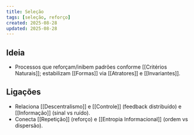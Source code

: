 ```yaml
---
title: Seleção
tags: [seleção, reforço]
created: 2025-08-28
updated: 2025-08-28
---
```


## Ideia
- Processos que reforçam/inibem padrões conforme [[Critérios Naturais]]; estabilizam [[Formas]] via [[Atratores]] e [[Invariantes]].

## Ligações
- Relaciona [[Descentralismo]] e [[Controle]] (feedback distribuído) e [[Informação]] (sinal vs ruído).
- Conecta [[Repetição]] (reforço) e [[Entropia Informacional]] (ordem vs dispersão).

